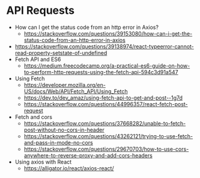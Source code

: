 # API Requests

* How can I get the status code from an http error in Axios?
  * <https://stackoverflow.com/questions/39153080/how-can-i-get-the-status-code-from-an-http-error-in-axios>
* <https://stackoverflow.com/questions/39138974/react-typeerror-cannot-read-property-setstate-of-undefined>
* Fetch API and ES6
  * <https://medium.freecodecamp.org/a-practical-es6-guide-on-how-to-perform-http-requests-using-the-fetch-api-594c3d91a547>
* Using Fetch
  * <https://developer.mozilla.org/en-US/docs/Web/API/Fetch_API/Using_Fetch>
  * <https://dev.to/dev_amaz/using-fetch-api-to-get-and-post--1g7d>
  * <https://stackoverflow.com/questions/44996357/react-fetch-post-request>
* Fetch and cors
  * <https://stackoverflow.com/questions/37668282/unable-to-fetch-post-without-no-cors-in-header>
  * <https://stackoverflow.com/questions/43262121/trying-to-use-fetch-and-pass-in-mode-no-cors>
  * <https://stackoverflow.com/questions/29670703/how-to-use-cors-anywhere-to-reverse-proxy-and-add-cors-headers>
* Using axios with React
  * <https://alligator.io/react/axios-react/>